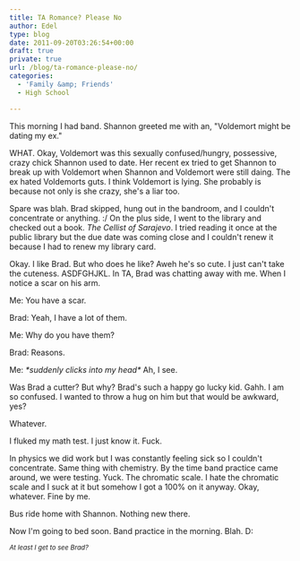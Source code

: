 ```yaml
---
title: TA Romance? Please No
author: Edel
type: blog
date: 2011-09-20T03:26:54+00:00
draft: true
private: true
url: /blog/ta-romance-please-no/
categories:
  - 'Family &amp; Friends'
  - High School

---
```

This morning I had band. Shannon greeted me with an, "Voldemort might be dating my ex."

WHAT. Okay, Voldemort was this sexually confused/hungry, possessive, crazy chick Shannon used to date. Her recent ex tried to get Shannon to break up with Voldemort when Shannon and Voldemort were still daing. The ex hated Voldemorts guts. I think Voldemort is lying. She probably is because not only is she crazy, she's a liar too.

Spare was blah. Brad skipped, hung out in the bandroom, and I couldn't concentrate or anything. :/ On the plus side, I went to the library and checked out a book. _The Cellist of Sarajevo_. I tried reading it once at the public library but the due date was coming close and I couldn't renew it because I had to renew my library card.

Okay. I like Brad. But who does he like? Aweh he's so cute. I just can't take the cuteness. ASDFGHJKL. In TA, Brad was chatting away with me. When I notice a scar on his arm.

Me: You have a scar.
  
Brad: Yeah, I have a lot of them.
  
Me: Why do you have them?
  
Brad: Reasons.
  
Me: _\*suddenly clicks into my head\*_ Ah, I see.

Was Brad a cutter? But why? Brad's such a happy go lucky kid. Gahh. I am so confused. I wanted to throw a hug on him but that would be awkward, yes?

Whatever.

I fluked my math test. I just know it. Fuck.

In physics we did work but I was constantly feeling sick so I couldn't concentrate. Same thing with chemistry. By the time band practice came around, we were testing. Yuck. The chromatic scale. I hate the chromatic scale and I suck at it but somehow I got a 100% on it anyway. Okay, whatever. Fine by me.

Bus ride home with Shannon. Nothing new there.

Now I'm going to bed soon. Band practice in the morning. Blah. D:

<small><em>At least I get to see Brad?</em></small>


